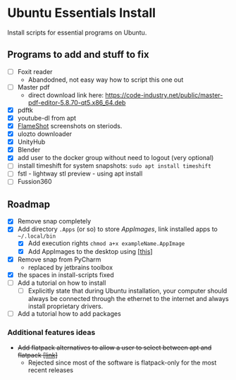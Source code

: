 # Ubuntu Essentials Install

Install scripts for essential programs on Ubuntu.

## Programs to add and stuff to fix

- [ ] Foxit reader
  - Abandodned, not easy way how to script this one out
- [ ] Master pdf
  - direct download link here: https://code-industry.net/public/master-pdf-editor-5.8.70-qt5.x86_64.deb
- [x] pdftk
- [x] youtube-dl from apt
- [x] [FlameShot](https://github.com/flameshot-org/flameshot) screenshots on steriods.
- [x] ulozto downloader
- [x] UnityHub
- [x] Blender
- [x] add user to the docker group without need to logout (very optional)
- [ ] install timeshift for system snapshots: `sudo apt install timeshift`
- [ ] fstl - lightway stl preview - using apt install
- [ ] Fussion360

## Roadmap

- [x] Remove snap completely
- [X] Add directory `.Apps` (or so) to store *AppImages*, link installed apps to `~/.local/bin`
  - [X] Add execution rights `chmod a+x exampleName.AppImage`
  - [x] Add AppImages to the desktop using [[this]](https://codebysamgan.com/how-to-add-appimage-application-to-menu-in-ubuntu-linux)
- [x] Remove snap from PyCharm
  - replaced by jetbrains toolbox
- [x] the spaces in install-scripts fixed 
- [ ] Add a tutorial on how to install
  - [ ] Explicitly state that during Ubuntu installation, your computer should always be connected through the ethernet to the internet and always install proprietary drivers.
- [ ] Add a tutorial how to add packages

### Additional features ideas

- ~~Add flatpack alternatives to allow a user to select between apt and flatpack [[link]](https://docs.flatpak.org/en/latest/using-flatpak.html)~~
  - Rejected since most of the software is flatpack-only for the most recent releases
